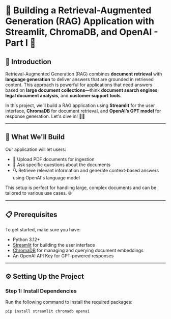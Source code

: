 # 🚀 Building a Retrieval-Augmented Generation (RAG) Application with Streamlit, ChromaDB, and OpenAI - Part I 🌟

## 🧐 Introduction
Retrieval-Augmented Generation (RAG) combines **document retrieval** with **language generation** to deliver answers that are grounded in retrieved content. This approach is powerful for applications that need answers based on **large document collections**—think **document search engines**, **legal document analysis**, and **customer support tools**.

In this project, we’ll build a RAG application using **Streamlit** for the user interface, **ChromaDB** for document retrieval, and **OpenAI’s GPT model** for response generation. Let's dive in! 🏊‍♂️

---

## 🎯 What We'll Build
Our application will let users:
- 📄 Upload PDF documents for ingestion
- 💬 Ask specific questions about the documents
- 🔍 Retrieve relevant information and generate context-based answers using OpenAI's language model

This setup is perfect for handling large, complex documents and can be tailored to various use cases. 🌐

---

## 📋 Prerequisites
To get started, make sure you have:
- Python 3.12+
- [Streamlit](https://streamlit.io) for building the user interface
- [ChromaDB](https://www.trychroma.com) for managing and querying document embeddings
- An OpenAI API Key for GPT-powered responses

---

## ⚙️ Setting Up the Project

### Step 1: Install Dependencies
Run the following command to install the required packages:
```bash
pip install streamlit chromadb openai
